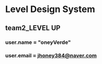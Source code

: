 # Level Design System
## team2_LEVEL UP
### user.name = "oneyVerde"
### user.email = jhoney384@naver.com